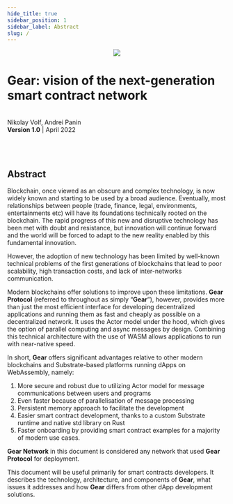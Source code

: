```yaml
---
hide_title: true
sidebar_position: 1
sidebar_label: Abstract
slug: /
---
```



<center><img src="../img/title-grey.png" /></center>

<p align="center">
<h1> Gear: vision of the next-generation smart contract network</h1>
</p>

<br />

<div style={{textAlign: 'center'}}>
Nikolay Volf, Andrei Panin
<br />
<b>Version 1.0</b> | April 2022
</div>

<br />
<br />
<br />

<div style={{textAlign: 'center'}}>
<h2> Abstract</h2>
</div>

Blockchain, once viewed as an obscure and complex technology, is now widely known and starting to be used by a broad audience. Eventually, most relationships between people (trade, finance, legal, environments, entertainments etc) will have its foundations technically rooted on the blockchain. The rapid progress of this new and disruptive technology has been met with doubt and resistance, but innovation will continue forward and the world will be forced to adapt to the new reality enabled by this fundamental innovation.

However, the adoption of new technology has been limited by well-known technical problems of the first generations of blockchains that lead to poor scalability, high transaction costs, and lack of inter-networks communication.

Modern blockchains offer solutions to improve upon these limitations. **Gear Protocol** (referred to throughout as simply “**Gear**”), however, provides more than just the most efficient interface for developing decentralized applications and running them as fast and cheaply as possible on a decentralized network. It uses the Actor model under the hood, which gives the option of parallel computing and async messages by design. Combining this technical architecture with the use of WASM allows applications to run with  near-native speed.

In short, **Gear** offers significant advantages relative to other modern blockchains and Substrate-based platforms running dApps on WebAssembly, namely:
1. More secure and robust due to utilizing Actor model for message communications between users and programs
2. Even faster because of parallelisation of message processing
3. Persistent memory approach to facilitate the development
4. Easier smart contract development, thanks to a custom Substrate runtime and native std library on Rust
5. Faster onboarding by providing smart contract examples for a majority of modern use cases.

**Gear Network** in this document is considered any network that used **Gear Protocol** for deployment.

This document will be useful primarily for smart contracts developers. It describes the technology, architecture, and components of **Gear**, what issues it addresses and how **Gear** differs from other dApp development solutions.

